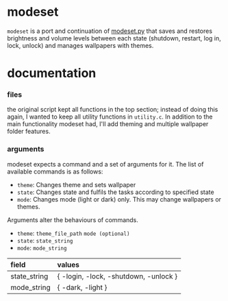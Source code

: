 # modeset
`modeset` is a port and continuation of [modeset.py](https://github.com/fybx/scripts/blob/main/modeset.py) that saves and restores brightness and volume levels between each state (shutdown, restart, log in, lock, unlock) and manages wallpapers with themes.

# documentation

### files

the original script kept all functions in the top section; instead of doing this again, I wanted to keep all utility functions in `utility.c`. In addition to the main functionality modeset had, I'll add theming and multiple wallpaper folder features.

### arguments

modeset expects a command and a set of arguments for it. The list of available commands is as follows:
- `theme`: Changes theme and sets wallpaper
- `state`: Changes state and fulfils the tasks according to specified state
- `mode`: Changes mode (light or dark) only. This may change wallpapers or themes.

Arguments alter the behaviours of commands.
- `theme`: `theme_file_path` `mode (optional)`
- `state`: `state_string`
- `mode`: `mode_string`

| field        | values                                |
|:------------ |:------------------------------------- |
| state_string | { -login, -lock, -shutdown, -unlock } |
| mode_string  | { -dark, -light }                     |

